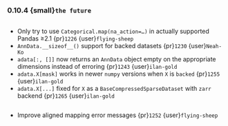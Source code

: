 ### 0.10.4 {small}`the future`

```{rubric} Bugfix
```
* Only try to use `Categorical.map(na_action=…)` in actually supported Pandas ≥2.1 {pr}`1226` {user}`flying-sheep`
* `AnnData.__sizeof__()` support for backed datasets {pr}`1230` {user}`Neah-Ko`
* `adata[:, []]` now returns an `AnnData` object empty on the appropriate dimensions instead of erroring {pr}`1243` {user}`ilan-gold`
* `adata.X[mask]` works in newer `numpy` versions when `X` is `backed` {pr}`1255` {user}`ilan-gold`
* `adata.X[...]` fixed for `X` as a `BaseCompressedSparseDataset` with `zarr` backend {pr}`1265` {user}`ilan-gold`

```{rubric} Documentation
```
* Improve aligned mapping error messages {pr}`1252` {user}`flying-sheep`

```{rubric} Performance
```
